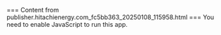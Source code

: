 === Content from publisher.hitachienergy.com_fc5bb363_20250108_115958.html ===
You need to enable JavaScript to run this app.

